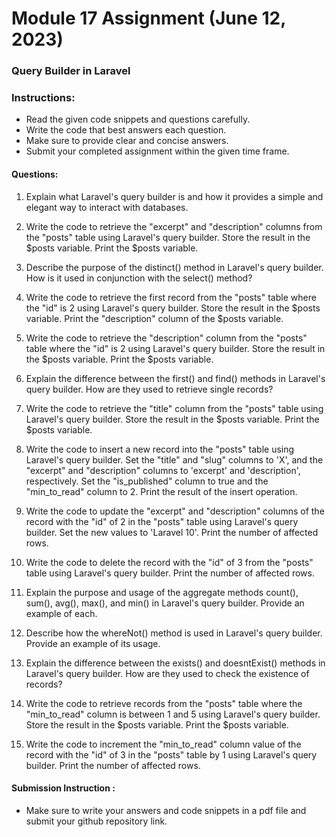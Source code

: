 # Module 17 Assignment (June 12, 2023)  
### Query Builder in Laravel


### Instructions:  

- Read the given code snippets and questions carefully.
- Write the code that best answers each question.
- Make sure to provide clear and concise answers.
- Submit your completed assignment within the given time frame.

 

#### Questions:  

1. Explain what Laravel's query builder is and how it provides a simple and elegant way to interact with databases.

 

1. Write the code to retrieve the "excerpt" and "description" columns from the "posts" table using Laravel's query builder. Store the result in the $posts variable. Print the $posts variable.

 

1. Describe the purpose of the distinct() method in Laravel's query builder. How is it used in conjunction with the select() method?

4. Write the code to retrieve the first record from the "posts" table where the "id" is 2 using Laravel's query builder. Store the result in the $posts variable. Print the "description" column of the $posts variable.

 

1. Write the code to retrieve the "description" column from the "posts" table where the "id" is 2 using Laravel's query builder. Store the result in the $posts variable. Print the $posts variable.

 

1. Explain the difference between the first() and find() methods in Laravel's query builder. How are they used to retrieve single records?

 

1. Write the code to retrieve the "title" column from the "posts" table using Laravel's query builder. Store the result in the $posts variable. Print the $posts variable.

 

1. Write the code to insert a new record into the "posts" table using Laravel's query builder. Set the "title" and "slug" columns to 'X', and the "excerpt" and "description" columns to 'excerpt' and 'description', respectively. Set the "is_published" column to true and the "min_to_read" column to 2. Print the result of the insert operation.

 

1. Write the code to update the "excerpt" and "description" columns of the record with the "id" of 2 in the "posts" table using Laravel's query builder. Set the new values to 'Laravel 10'. Print the number of affected rows.

 

1. Write the code to delete the record with the "id" of 3 from the "posts" table using Laravel's query builder. Print the number of affected rows.

 

1. Explain the purpose and usage of the aggregate methods count(), sum(), avg(), max(), and min() in Laravel's query builder. Provide an example of each.

 

1. Describe how the whereNot() method is used in Laravel's query builder. Provide an example of its usage.

 

1. Explain the difference between the exists() and doesntExist() methods in Laravel's query builder. How are they used to check the existence of records?

 

1. Write the code to retrieve records from the "posts" table where the "min_to_read" column is between 1 and 5 using Laravel's query builder. Store the result in the $posts variable. Print the $posts variable.

 

1. Write the code to increment the "min_to_read" column value of the record with the "id" of 3 in the "posts" table by 1 using Laravel's query builder. Print the number of affected rows.




#### Submission Instruction :

 

- Make sure to write your answers and code snippets in a pdf file and submit your github repository link.